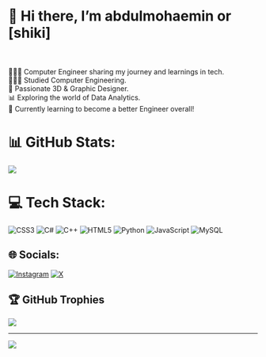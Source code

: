 # 💫 Hi there, I’m abdulmohaemin or [shiki]
<br><br>👩🏻‍💻 Computer Engineer sharing my journey and learnings in tech.<br>👩🏻‍🎓 Studied Computer Engineering.<br>🎨 Passionate 3D & Graphic Designer.<br>📊 Exploring the world of Data Analytics.<br>💭 Currently learning to become a better Engineer overall!


# 📊 GitHub Stats:
![](https://github-readme-stats.vercel.app/api?username=shikiv-lab&theme=dark&hide_border=false&include_all_commits=false&count_private=true)<br/>




# 💻 Tech Stack:
![CSS3](https://img.shields.io/badge/css3-%231572B6.svg?style=for-the-badge&logo=css3&logoColor=white) ![C#](https://img.shields.io/badge/c%23-%23239120.svg?style=for-the-badge&logo=csharp&logoColor=white) ![C++](https://img.shields.io/badge/c++-%2300599C.svg?style=for-the-badge&logo=c%2B%2B&logoColor=white) ![HTML5](https://img.shields.io/badge/html5-%23E34F26.svg?style=for-the-badge&logo=html5&logoColor=white) ![Python](https://img.shields.io/badge/python-3670A0?style=for-the-badge&logo=python&logoColor=ffdd54) ![JavaScript](https://img.shields.io/badge/javascript-%23323330.svg?style=for-the-badge&logo=javascript&logoColor=%23F7DF1E) ![MySQL](https://img.shields.io/badge/mysql-4479A1.svg?style=for-the-badge&logo=mysql&logoColor=white)

## 🌐 Socials:
[![Instagram](https://img.shields.io/badge/Instagram-%23E4405F.svg?logo=Instagram&logoColor=white)](https://instagram.com/shiki.v) [![X](https://img.shields.io/badge/X-black.svg?logo=X&logoColor=white)](https://x.com/shikivv) 


## 🏆 GitHub Trophies
![](https://github-profile-trophy.vercel.app/?username=shikiv-lab&theme=radical&no-frame=false&no-bg=true&margin-w=4)

---
[![](https://visitcount.itsvg.in/api?id=shikiv-lab&icon=0&color=0)](https://visitcount.itsvg.in)

<!-- Proudly created with GPRM ( https://gprm.itsvg.in ) -->
